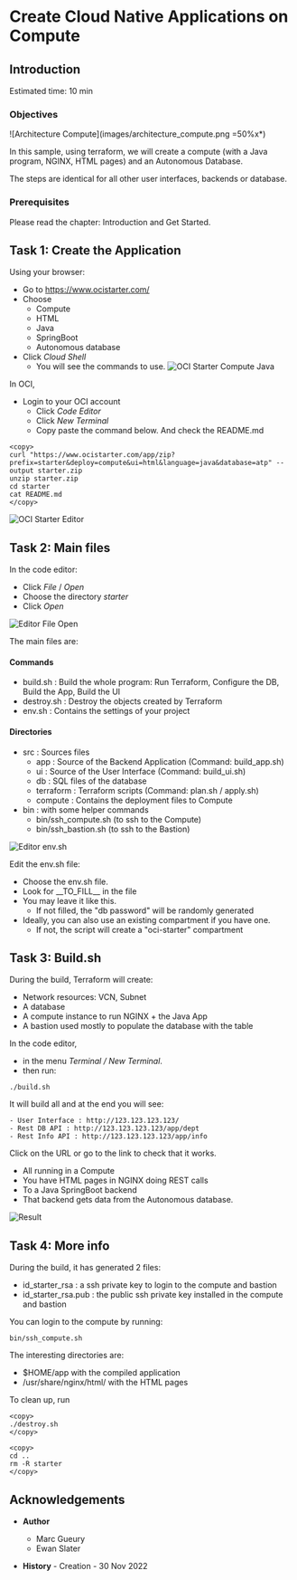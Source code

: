 
# Create Cloud Native Applications on Compute

## Introduction

Estimated time: 10 min

### Objectives

![Architecture Compute](images/architecture_compute.png =50%x*)

In this sample, using terraform, we will create a compute (with a Java program, NGINX, HTML pages) and an Autonomous Database. 

The steps are identical for all other user interfaces, backends or database.

### Prerequisites

Please read the chapter: Introduction and Get Started.

## Task 1: Create the Application

Using your browser:
- Go to https://www.ocistarter.com/
- Choose 
  - Compute
  - HTML
  - Java
  - SpringBoot
  - Autonomous database
- Click *Cloud Shell*
  - You will see the commands to use.
![OCI Starter Compute Java](images/starter-compute-java.png)

In OCI,
- Login to your OCI account
  - Click *Code Editor*
  - Click *New Terminal*
  - Copy paste the command below. And check the README.md

```
<copy>
curl "https://www.ocistarter.com/app/zip?prefix=starter&deploy=compute&ui=html&language=java&database=atp" --output starter.zip
unzip starter.zip
cd starter
cat README.md
</copy>
```
![OCI Starter Editor](images/starter-editor.png)

## Task 2: Main files

In the code editor:
- Click *File* / *Open*
- Choose the directory *starter*
- Click *Open*

![Editor File Open](images/starter-compute-dir.png)

The main files are:

#### Commands
- build.sh      : Build the whole program: Run Terraform, Configure the DB, Build the App, Build the UI
- destroy.sh    : Destroy the objects created by Terraform
- env.sh        : Contains the settings of your project

#### Directories
- src           : Sources files
    - app         : Source of the Backend Application (Command: build_app.sh)
    - ui          : Source of the User Interface (Command: build_ui.sh)
    - db          : SQL files of the database
    - terraform   : Terraform scripts (Command: plan.sh / apply.sh)
    - compute     : Contains the deployment files to Compute
- bin           : with some helper commands
    - bin/ssh\_compute.sh (to ssh to the Compute)
    - bin/ssh\_bastion.sh (to ssh to the Bastion)

![Editor env.sh](images/starter-compute-env.png)

Edit the env.sh file:
- Choose the env.sh file.
- Look for \_\_TO_FILL\_\_ in the file
- You may leave it like this.
    - If not filled, the "db password" will be randomly generated
- Ideally, you can also use an existing compartment if you have one. 
    - If not, the script will create a "oci-starter" compartment

## Task 3: Build.sh

During the build, Terraform will create:
- Network resources: VCN, Subnet
- A database
- A compute instance to run NGINX + the Java App
- A bastion used mostly to populate the database with the table

In the code editor, 
- in the menu *Terminal / New Terminal*. 
- then run:
```
./build.sh
```

It will build all and at the end you will see:
```
- User Interface : http://123.123.123.123/
- Rest DB API : http://123.123.123.123/app/dept
- Rest Info API : http://123.123.123.123/app/info
```

Click on the URL or go to the link to check that it works.
- All running in a Compute 
- You have HTML pages in NGINX doing REST calls 
- To a Java SpringBoot backend
- That backend gets data from the Autonomous database. 

![Result](images/starter-compute-result.png)

## Task 4: More info

During the build, it has generated 2 files:
- id\_starter\_rsa : a ssh private key to login to the compute and bastion
- id\_starter\_rsa.pub : the public ssh private key installed in the compute and bastion

You can login to the compute by running:
```
bin/ssh_compute.sh
```

The interesting directories are:
- $HOME/app with the compiled application
- /usr/share/nginx/html/ with the HTML pages

To clean up, run 
```
<copy>
./destroy.sh
</copy>
```

```
<copy>
cd ..
rm -R starter
</copy>
```

## Acknowledgements

- **Author**
    - Marc Gueury
    - Ewan Slater

- **History** - Creation - 30 Nov 2022

